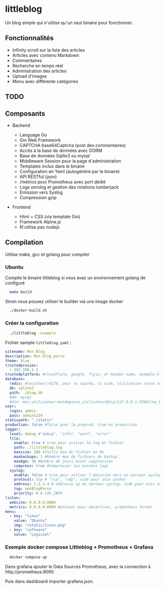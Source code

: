 # littleblog

Un blog simple qui n'utilise qu'un seul binaire pour fonctionner.

## Fonctionnalités

- Infinity scroll sur la liste des articles
- Articles avec contenu Markdown
- Commentaires
- Recherche en temps réel
- Administration des articles
- Upload d'images
- Menu avec différente catégories

## TODO

## Composants

- Backend
  - Language Go
  - Gin Web Framework
  - CAPTCHA base64Captcha (post des commentaires)
  - Accès à la base de données avec GORM
  - Base de données Sqlite3 ou mysql
  - Middleware Session pour la page d'administration
  - Templates inclus dans le binaire
  - Configuration en Yaml (autogénéré par le binaire)
  - API RESTful (json)
  - /metrics pour Promotheus avec port dédié
  - Logs zerolog et gestion des rotations lumberjack
  - Emission vers Syslog
  - Compression gzip

- Frontend
  - Html + CSS (via template Gin)
  - Framework Alpine.js
  - N'utilise pas nodejs

## Compilation

Utilise make, gcc et golang pour compiler

### Ubuntu

Compile le binaire littleblog si vous avez un environnement golang de configuré

```bash
  make build
```

Sinon vous pouvez utiliser le builder via une image docker

```bash
  ./docker-build.sh
```

### Créer la configuration

```bash
  ./littleblog -example
```

Fichier sample `littleblog.yaml` :

```yaml
sitename: Mon Blog
description: Mon blog perso
theme: blue
trustedproxies:
  - 192.168.1.2
trustedplatform: #cloudflare, google, flyio, or header name, example X-CDN-Client-IP
database:
  redis: #localhost:6379, pour le capcha, si vide, utilisation store interne a go.
  db: sqlite3
  path: ./blog.db
  #db: mysql
  #dsn: mon_utilisateur:motdepasse_utilisateur@tcp(127.0.0.1:3306)/ma_base?charset=utf8mb4&parseTime=True&loc=Local
user:
  login: admin
  pass: admin1234
staticpath: "./static"
production: false #false pour la preprod, true en production
logger:
  level: debug #"debug", "info", "warn", "error"
  file:
    enable: true # true pour activer le log en fichier
    path: ./littleblog.log
    maxsize: 100 #Taille max du fichier en Mo
    maxbackups: 1 #Nombre max de fichiers de backup
    maxAge: 30 #Nombre de jours avant suppression
    compress: true #Compresser les anciens logs
  syslog:
    enable: false # true pour activer l'émission vers un serveur syslog
    protocol: tcp # "tcp", "udp", vide pour unix socket
    address: 1.2.3.4 # addresse ip du serveur syslog, vide pour unix socket
    tag: monBlogPerso
    priority: 6 # LOG_INFO
listen:
  website: 0.0.0.0:8080
  metrics: 0.0.0.0:8090 #enlever pour désactiver, promotheus format
menu:
  - key: "linux"
    value: "Ubuntu"
    img: "/static/linux.png"
  - key: "software"
    value: "Logiciel"
```

### Exemple docker compose Littleblog + Promotheus + Grafana

```bash
  docker compose up
```

Dans grafana ajouter le Data Sources Promotheus, avec la connection à http://prometheus:9090

Puis dans dashboard importer grafana.json.
